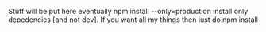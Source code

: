 Stuff will be put here eventually
npm install --only=production     install only depedencies [and not dev]. If you want all my things then just do npm install